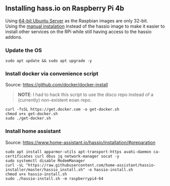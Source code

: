 ## Installing hass.io on Raspberry Pi 4b

Using [64-bit Ubuntu Server](https://ubuntu.com/download/raspberry-pi  ) as the Raspbian images are only 32-bit.  
Using the [manual instalation](https://www.home-assistant.io/hassio/installation/#alternative-install-on-a-generic-linux-host)
instead of the hassio image to make it easier to install other services on the RPi while still having access to the hassio addons.

### Update the OS  
`sudo apt update && sudo apt upgrade -y`

### Install docker via convenience script
Source: https://github.com/docker/docker-install

> **NOTE**: I had to hack this script to use the disco repo instead of a (currently) non-existent eoan repo.

```
curl -fsSL https://get.docker.com -o get-docker.sh
chmod u+x get-docker.sh
sudo ./get-docker.sh
```

### Install home assistant
Source: https://www.home-assistant.io/hassio/installation/#preparation

```
sudo apt install apparmor-utils apt-transport-https avahi-daemon ca-certificates curl dbus jq network-manager socat -y
sudo systemctl disable ModemManager
curl -sL "https://raw.githubusercontent.com/home-assistant/hassio-installer/master/hassio_install.sh" -o hassio-install.sh
chmod u+x hassio-install.sh
sudo ./hassio-install.sh -m raspberrypi4-64
```
